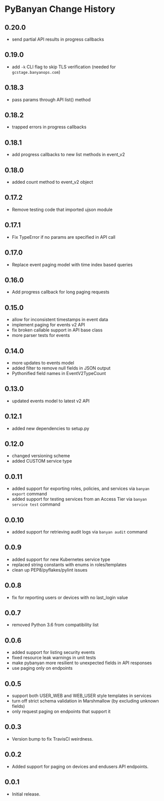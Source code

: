 # PyBanyan Change History

## 0.20.0
 * send partial API results in progress callbacks

## 0.19.0
 * add `-k` CLI flag to skip TLS verification (needed for `gcstage.banyanops.com`)

## 0.18.3
 * pass params through API list() method

## 0.18.2
 * trapped errors in progress callbacks

## 0.18.1
 * add progress callbacks to new list methods in event_v2

## 0.18.0
 * added count method to event_v2 object

## 0.17.2
 * Remove testing code that imported ujson module

## 0.17.1
 * Fix TypeError if no params are specified in API call

## 0.17.0
 * Replace event paging model with time index based queries

## 0.16.0
 * Add progress callback for long paging requests

## 0.15.0
 * allow for inconsistent timestamps in event data
 * implement paging for events v2 API
 * fix broken callable support in API base class
 * more parser tests for events

## 0.14.0
 * more updates to events model
 * added filter to remove null fields in JSON output
 * Pythonified field names in EventV2TypeCount

## 0.13.0
 * updated events model to latest v2 API

## 0.12.1
 * added new dependencies to setup.py

## 0.12.0
 * changed versioning scheme
 * added CUSTOM service type

## 0.0.11
 * added support for exporting roles, policies, and services via `banyan export` command
 * added support for testing services from an Access Tier via `banyan service test` command

## 0.0.10
 * added support for retrieving audit logs via `banyan audit` command

## 0.0.9
 * added support for new Kubernetes service type
 * replaced string constants with enums in roles/templates
 * clean up PEP8/pyflakes/pylint issues

## 0.0.8
 * fix for reporting users or devices with no last_login value

## 0.0.7
 * removed Python 3.6 from compatibility list

## 0.0.6
 * added support for listing security events
 * fixed resource leak warnings in unit tests
 * make pybanyan more resilient to unexpected fields in API responses
 * use paging only on endpoints

## 0.0.5
 * support both USER_WEB and WEB_USER style templates in services
 * turn off strict schema validation in Marshmallow (by excluding unknown fields)
 * only request paging on endpoints that support it

## 0.0.3

 * Version bump to fix TravisCI weirdness.

## 0.0.2

 * Added support for paging on devices and endusers API endpoints.

## 0.0.1

 * Initial release.
